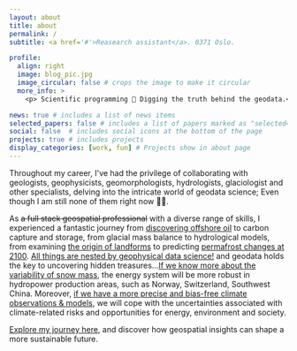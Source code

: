 ```yaml
---
layout: about
title: about
permalink: /
subtitle: <a href='#'>Reasearch assistant</a>. 0371 Oslo.

profile:
  align: right
  image: blog_pic.jpg
  image_circular: false # crops the image to make it circular
  more_info: >
    <p> Scientific programming 🎯 Digging the truth behind the geodata.</p>

news: true # includes a list of news items
selected_papers: false # includes a list of papers marked as "selected={true}"
social: false  # includes social icons at the bottom of the page
projects: true # includes projects
display_categories: [work, fun] # Projects show in about page
---
```


Throughout my career, I've had the privilege of collaborating with geologists, geophysicists, geomorphologists, hydrologists, glaciologist and other specialists, delving into the intricate world of geodata science; Even though I am still none of them right now 🤷‍♂️. 

As ~~a full stack geospatial professional~~ with a diverse range of skills, I experienced a fantastic journey from [discovering offshore oil](https://zhihaol.eu.org/projects/2020_q35/) to carbon capture and storage, from glacial mass balance to hydrological models, from examining [the origin of landforms](https://zhihaol.eu.org/blog/2022/Quaternary-geomorphology-of-Norway/) to predicting [permafrost changes at 2100](https://zhihaol.eu.org/blog/2022/permafrost-extent/). [All things are nested by geophysical data science!](https://i.imgur.com/wldOmMO.png) and geodata holds the key to uncovering hidden treasures...[If we know more about the variability of snow mass](https://zhihaol.eu.org/projects/2022_snowdepth/), the energy system will be more robust in hydropower production areas, such as Norway, Switzerland, Southwest China. Moreover, [if we have a more precise and bias-free climate observations & models](https://zhihaol.eu.org/projects/2023_downscaling/), we will cope with the uncertainties associated with climate-related risks and opportunities for energy, environment and society.

[Explore my journey here](https://geo.w.uib.no/files/2020/01/Poster-The-Geological-Society-Geoscience-for-the-future-scaled.jpg), and discover how geospatial insights can shape a more sustainable future.
